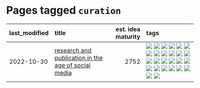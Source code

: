 # Pages tagged `curation`

|last_modified|title|est. idea maturity|tags
|:---|:---|---:|:---|
|2022-10-30|[research and publication in the age of social media](../research-and-social.md)|2752|[![](https://img.shields.io/badge/tag-arxiv-2c91b4)](../tags/arxiv.md) [![](https://img.shields.io/badge/tag-citation-d2ea1b)](../tags/citation.md) [![](https://img.shields.io/badge/tag-corrections-dce8fa)](../tags/corrections.md) [![](https://img.shields.io/badge/tag-credit-82f36e)](../tags/credit.md) [![](https://img.shields.io/badge/tag-curation-ac8815)](../tags/curation.md) [![](https://img.shields.io/badge/tag-discoverability-161a53)](../tags/discoverability.md) [![](https://img.shields.io/badge/tag-discussion-5fba1d)](../tags/discussion.md) [![](https://img.shields.io/badge/tag-feed-b3194)](../tags/feed.md) [![](https://img.shields.io/badge/tag-git-34720)](../tags/git.md) [![](https://img.shields.io/badge/tag-git-34720)](../tags/git.md) [![](https://img.shields.io/badge/tag-historyofscience-db71cb)](../tags/historyofscience.md) [![](https://img.shields.io/badge/tag-mastodon-71e862)](../tags/mastodon.md) [![](https://img.shields.io/badge/tag-openreview-ad342b)](../tags/openreview.md) [![](https://img.shields.io/badge/tag-paperswithcode-a3a5e9)](../tags/paperswithcode.md) [![](https://img.shields.io/badge/tag-platform-a682e)](../tags/platform.md) [![](https://img.shields.io/badge/tag-publication-e3be61)](../tags/publication.md) [![](https://img.shields.io/badge/tag-reproducibility-1661bc)](../tags/reproducibility.md) [![](https://img.shields.io/badge/tag-research-296bb1)](../tags/research.md) [![](https://img.shields.io/badge/tag-retractions-606780)](../tags/retractions.md) [![](https://img.shields.io/badge/tag-search-9a9fc4)](../tags/search.md) [![](https://img.shields.io/badge/tag-socialmedia-82f6b0)](../tags/socialmedia.md) [![](https://img.shields.io/badge/tag-stackoverflow-7a169c)](../tags/stackoverflow.md) [![](https://img.shields.io/badge/tag-subscription-254eb)](../tags/subscription.md) [![](https://img.shields.io/badge/tag-transparency-fde018)](../tags/transparency.md) [![](https://img.shields.io/badge/tag-twitter-d3fceb)](../tags/twitter.md) [![](https://img.shields.io/badge/tag-validation-e13c2b)](../tags/validation.md)|